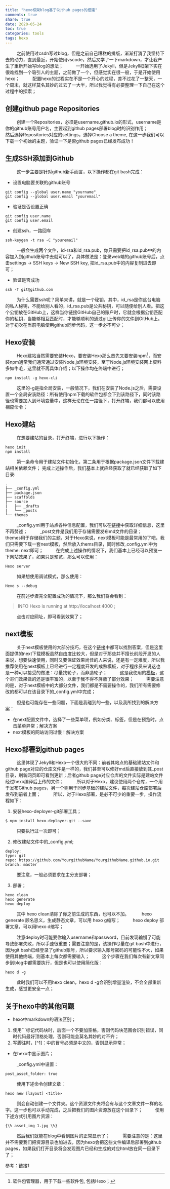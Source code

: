 ```yaml
---
title: "hexo框架blog基于Github pages的搭建"
comments: true
share: true
date: 2020-05-24
toc: true
categories: tools
tags: hexo
---
```


&emsp; &emsp; 之前使用过csdn写过blog，但是之前自己糟糕的排版，渐渐打消了我坚持下去的动力，直到最近，开始使用vscode，然后又学了一下markdown，才让我产生了重新开始写blog的想法；
&emsp; &emsp; 一开始选用了Jekyll，但是Jekyll框架下实在很难找到一个吸引人的主题，之前做了一个，但感觉实在很一般，于是开始使用hexo；
&emsp; &emsp; 配置hexo的过程实在不是一个开心的过程，差不过花了一整天，一个周末，就这样莫名其妙的过去了一大半，所以我觉得有必要整理一下自己在这个过程中的探索；

## 创建github page Repositories

&emsp; &emsp; 创建一个Repositories，必须是username.github.io的形式，username是你的github账号用户名，主要起到github pages部署blog时的识别作用；
&emsp; &emsp; 然后选择Repositories对应的settings，选择Choose a theme, 在这一步我们可以下载一个初始的主题，验证一下是否github pages已经发布成功！

## 生成SSH添加到Github

&emsp; &emsp; 这一步主要是针对github新手而言，以下操作都在git bash完成：

* 设置电脑要关联的github账号

``` 
git config --global user.name "yourname"
git config --global user.email "youremail"
```

* 验证是否设置正确

``` 
git config user.name
git config user.email
```

* 创建ssh，一路回车

``` 
ssh-keygen -t rsa -C "youremail"
```

&emsp; &emsp; 一般会生成两个文件，id-rsa和id_rsa.pub，你只需要把id_rsa.pub中的内容加入到github账号中去就可以了，具体做法是：登录web端的github账号后，点击settings -> SSH keys -> New SSH key, 把id_rsa.pub中的内容复制进去即可；

* 验证是否成功

``` 
ssh -T git@github.com
```

&emsp; &emsp; 为什么需要ssh呢？简单来讲，就是一个秘钥，其中，id_rsa是你这台电脑的私人秘钥，不能给别人看的，id_rsa.pub是公共秘钥，可以随便给别人看。把这个公钥放在GitHub上，这样当你链接GitHub自己的账户时，它就会根据公钥匹配你的私钥，当能够相互匹配时，才能够顺利的通过git上传你的文件到GitHub上。对于初次在当前电脑使用github同步代码，这一步必不可少；

## Hexo安装

&emsp; &emsp; Hexo建站当然需要安装Hexo，要安装Hexo那么首先又要安装npm[^1]，而安装npm通常我们通常通过安装Node.js环境安装，至于Node.js环境安装网上资料多如牛毛，这里就不再具体介绍；以下操作均在终端中进行；

``` 
npm install -g hexo-cli
```

&emsp; &emsp; 这里的-g是指全局安装，一般情况下，我们在安装了Node.js之后，需要设置一个全局安装路径：所有使用npm下载的软件包都会下到该路径下，同时该路径也需要加入到环境变量中，这样无论在任一路径下，打开终端，我们都可以使用相应命令；

## Hexo建站

&emsp; &emsp; 在想要建站的目录，打开终端，进行以下操作：

``` 
hexo init
npm install
```

&emsp; &emsp; 第一条命令用于建站文件初始化，第二条用于根据package.json文件下载建站相关依赖文件；
完成上述操作后，我们基本上就应经获取了就已经获取了如下目录:

``` 
.
├── _config.yml
├── package.json
├── scaffolds
├── source
|   ├── _drafts
|   └── _posts
└── themes
```

&emsp; &emsp; _config.yml用于站点各种信息配置，我们可以在<a href="https://hexo.io/zh-cn/docs/configuration">链接</a>中获取详细信息，这里不再赘述；
&emsp; &emsp; _post文件是我们用于存储需要发布md文件的目录；
&emsp; &emsp; themes用于存储我们的主题，对于Hexo来说，next模板可能是最常用的了吧，我们只需要下载一套next模板，然后放入thems目录，同时修改_config.yml中为theme: next即可；
&emsp; &emsp; 在完成上述操作的情况下，我们基本上已经可以预览一下网站效果了，如果只是预览，那么可以使用：

``` 
Hexo server
```

&emsp; &emsp; 如果想使用调试模式，那么使用：

``` 
Hexo s --debug
```

&emsp; &emsp; 在前述步骤完全配置成功的情况下，那么我们将会看到：

> INFO  Hexo is running at http://localhost:4000 ; 

&emsp; &emsp; 点击对应网址，即可看到效果了；

## next模板

&emsp; &emsp; 关于next模板使用的大部分技巧，在这个<a href="http://theme-next.iissnan.com/getting-started.html">链接</a>中都可以找到答案，但是这里面提供的next下载模板虽然自由度比较大，但是对于那些并不擅长前段开发的人来说，想要快速使用，同时又要保证效果尚佳的人来说，还是有一定难度，所以我推荐使用在next模板上已经进行一定程度开发的成熟模板，对于程序员来说这也是一种可以接受的做法：尽量找轮子，而非造轮子；
&emsp; &emsp; 这是我使用的<a href ="https://github.com/WordZzzz/hexo-next">模板</a>，这个哥们效果做的还是很丰富的，以至于我不得不屏蔽了部分效果；
&emsp; &emsp; 需要注意的是，对于next模板中的大部分文件，我们都是不需要操作的，我们所有需要修改的都可以在该目录下的_config.yml中完成；

&emsp; &emsp; 但是也可能存在一些问题，下面是我碰到的一些，以及我所找到的解决方案：

* 在next配置文件中，选择了一些菜单项，例如分类、标签，但是在预览时，点击菜单异常；<a herf = "https://blog.csdn.net/mqdxiaoxiao/article/details/93644533">解决方案</a>
* next模板的网站访问过慢！<a herf = "https://www.jianshu.com/p/95a8a7f70457">解决方案</a>

## Hexo部署到github pages

&emsp; &emsp; 这里体现了Jekyll和Hexo一个很大的不同：前者其站点的基础建站文件和github page对应的仓库文件是一样的，我们甚至可以修好md后直接放到其_post目录，刷新网页即可看到更新；后者github page对应仓库的文件实际是建站文件经过hexo编译后上传的文件；
&emsp; &emsp; 所以对于Hexo，建议使用两个仓库，一个用于发布Github pages，另一个则用于同步基础的建站文件，每次建站仓库部署后发布到前者上面；
&emsp; &emsp; 所以，对于Hexo部署，是必不可少的重要一步，操作流程如下：

1. 安装hexo-deployer-git部署工具；

``` 
$ npm install hexo-deployer-git --save
```

&emsp; &emsp; 只要执行过一次即可；

2. 修改建站文件中的_config.yml;

``` 
deploy:
type: git
repo: https://github.com/YourgithubName/YourgithubName.github.io.git
branch: master
```

&emsp; &emsp; 要注意，一般必须要求在主分支部署；

3. 部署；

``` 
hexo clean
hexo generate
hexo deploy
```

&emsp; &emsp; 其中 hexo clean清除了你之前生成的东西，也可以不加。
&emsp; &emsp; hexo generate 顾名思义，生成静态文章，可以用 hexo g缩写；
&emsp; &emsp; hexo deploy 部署文章，可以用hexo d缩写；

&emsp; &emsp; 注意deploy时可能要你输入username和password，目前发现输慢了可能导致部署失败，所以手速很重要；需要注意的是，该操作尽量在git bash中进行，因为git bash已经登录了github账号，所以要求输入账号密码的可能性不大，如果使用其他终端，则基本上每次都需要输入；
&emsp; &emsp; 这个步骤在我们每次有新文章同步到blog中都需要执行，但是也可以使用简化版：

``` 
hexo d -g
```

&emsp; &emsp; 此时我们可以不用hexo clean，hexo d -g会识别增量渲染，不会全部重新生成，感觉更安全一点；

## 关于hexo中的其他问题

* hexo中markdown的语法区别；
1. 使用```标记代码块时，后面一个不要加空格，否则代码块范围会识别错误，同时代码最好顶格处理，否则可能会莫名其妙的对不齐；
2. 写脚注时，\[^1]：中的冒号必须是中文的，否则显示异常；

* 在hexo中显示图片；

&emsp; &emsp; _config.yml中设置：

``` 
post_asset_folder: true
```

&emsp; &emsp; 使用下述命令创建文章：

``` 
hexo new [layout] <title>
```

&emsp; &emsp; 则会自动创建一个文件夹。这个资源文件夹将会有与这个文章文件一样的名字。这一步也可以手动完成，之后把我们的图片资源放在这个目录下；
&emsp; &emsp; 使用下述方式引用图片资源：

``` 
{\% asset_img 1.jpg \%}
```

&emsp; &emsp; 然后我们就能在blog中看到图片的正常显示了；
&emsp; &emsp; 需要注意的是：这里并不需要我们把资源目录也加进去，因为hexo会把这些文件编译后部署到github pages，如果我们打开目录将会发现图片已经和生成的对应html放在同一目录下了；

参考：<a herf="https://blog.csdn.net/sinat_37781304/article/details/82729029">链接1</a>

[^1]: 软件包管理器，用于下载一些软件包, 包括Hexo；
